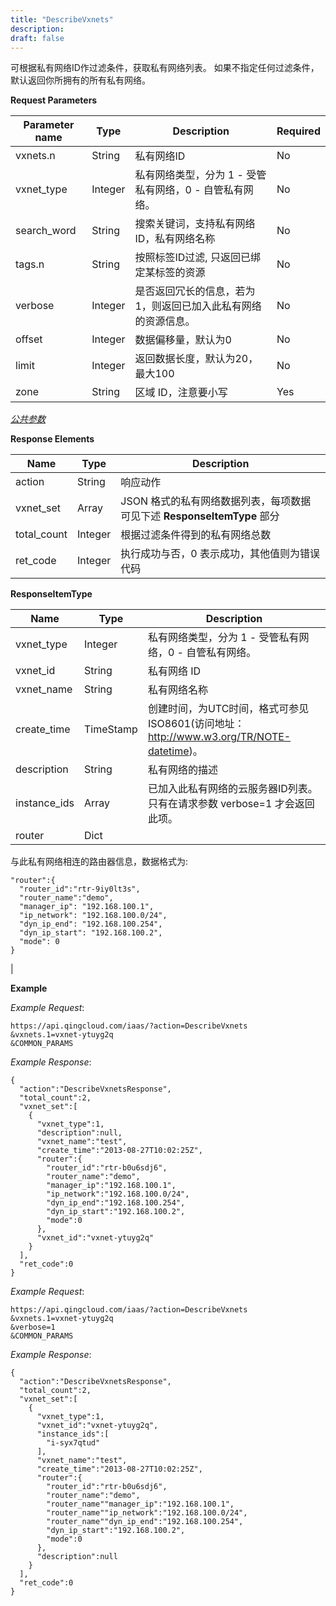 ```yaml
---
title: "DescribeVxnets"
description: 
draft: false
---
```




可根据私有网络ID作过滤条件，获取私有网络列表。 如果不指定任何过滤条件，默认返回你所拥有的所有私有网络。

**Request Parameters**

| Parameter name | Type | Description | Required |
| --- | --- | --- | --- |
| vxnets.n | String | 私有网络ID | No |
| vxnet_type | Integer | 私有网络类型，分为 1 - 受管私有网络，0 - 自管私有网络。 | No |
| search_word | String | 搜索关键词，支持私有网络ID，私有网络名称 | No |
| tags.n | String | 按照标签ID过滤, 只返回已绑定某标签的资源 | No |
| verbose | Integer | 是否返回冗长的信息，若为1，则返回已加入此私有网络的资源信息。 | No |
| offset | Integer | 数据偏移量，默认为0 | No |
| limit | Integer | 返回数据长度，默认为20，最大100 | No |
| zone | String | 区域 ID，注意要小写 | Yes |

[_公共参数_](../../../parameters/)

**Response Elements**

| Name | Type | Description |
| --- | --- | --- |
| action | String | 响应动作 |
| vxnet_set | Array | JSON 格式的私有网络数据列表，每项数据可见下述 **ResponseItemType** 部分 |
| total_count | Integer | 根据过滤条件得到的私有网络总数 |
| ret_code | Integer | 执行成功与否，0 表示成功，其他值则为错误代码 |

**ResponseItemType**

| Name | Type | Description |
| --- | --- | --- |
| vxnet_type | Integer | 私有网络类型，分为 1 - 受管私有网络，0 - 自管私有网络。 |
| vxnet_id | String | 私有网络 ID |
| vxnet_name | String | 私有网络名称 |
| create_time | TimeStamp | 创建时间，为UTC时间，格式可参见 ISO8601(访问地址：http://www.w3.org/TR/NOTE-datetime)。 |
| description | String | 私有网络的描述 |
| instance_ids | Array | 已加入此私有网络的云服务器ID列表。只有在请求参数 verbose=1 才会返回此项。 |
| router | Dict |

与此私有网络相连的路由器信息，数据格式为:

```
"router":{
  "router_id":"rtr-9iy0lt3s",
  "router_name":"demo",
  "manager_ip": "192.168.100.1",
  "ip_network": "192.168.100.0/24",
  "dyn_ip_end": "192.168.100.254",
  "dyn_ip_start": "192.168.100.2",
  "mode": 0
}
```

 |

**Example**

_Example Request_:

```
https://api.qingcloud.com/iaas/?action=DescribeVxnets
&vxnets.1=vxnet-ytuyg2q
&COMMON_PARAMS
```

_Example Response_:

```
{
  "action":"DescribeVxnetsResponse",
  "total_count":2,
  "vxnet_set":[
    {
      "vxnet_type":1,
      "description":null,
      "vxnet_name":"test",
      "create_time":"2013-08-27T10:02:25Z",
      "router":{
        "router_id":"rtr-b0u6sdj6",
        "router_name":"demo",
        "manager_ip":"192.168.100.1",
        "ip_network":"192.168.100.0/24",
        "dyn_ip_end":"192.168.100.254",
        "dyn_ip_start":"192.168.100.2",
        "mode":0
      },
      "vxnet_id":"vxnet-ytuyg2q"
    }
  ],
  "ret_code":0
}
```

_Example Request_:

```
https://api.qingcloud.com/iaas/?action=DescribeVxnets
&vxnets.1=vxnet-ytuyg2q
&verbose=1
&COMMON_PARAMS
```

_Example Response_:

```
{
  "action":"DescribeVxnetsResponse",
  "total_count":2,
  "vxnet_set":[
    {
      "vxnet_type":1,
      "vxnet_id":"vxnet-ytuyg2q",
      "instance_ids":[
        "i-syx7qtud"
      ],
      "vxnet_name":"test",
      "create_time":"2013-08-27T10:02:25Z",
      "router":{
        "router_id":"rtr-b0u6sdj6",
        "router_name":"demo",
        "router_name""manager_ip":"192.168.100.1",
        "router_name""ip_network":"192.168.100.0/24",
        "router_name""dyn_ip_end":"192.168.100.254",
        "dyn_ip_start":"192.168.100.2",
        "mode":0
      },
      "description":null
    }
  ],
  "ret_code":0
}
```
